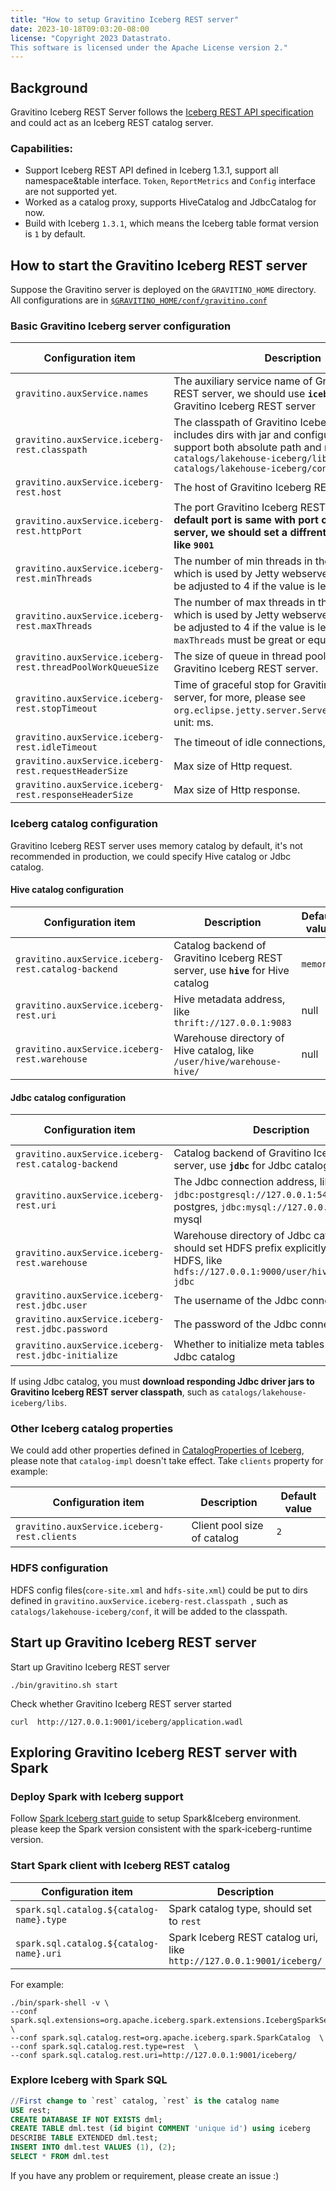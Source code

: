 ```yaml
---
title: "How to setup Gravitino Iceberg REST server"
date: 2023-10-18T09:03:20-08:00
license: "Copyright 2023 Datastrato.
This software is licensed under the Apache License version 2."
---
```


## Background
Gravitino Iceberg REST Server follows the [Iceberg REST API specification](https://github.com/apache/iceberg/blob/main/open-api/rest-catalog-open-api.yaml) and could act as an Iceberg REST catalog server. 

### Capabilities:
* Support Iceberg REST API defined in Iceberg 1.3.1, support all namespace&table interface. `Token`, `ReportMetrics` and `Config` interface are not supported yet.
* Worked as a catalog proxy, supports HiveCatalog and JdbcCatalog for now.
* Build with Iceberg `1.3.1`, which means the Iceberg table format version is `1` by default.

## How to start the Gravitino Iceberg REST server

Suppose the Gravitino server is deployed on the `GRAVITINO_HOME` directory.
All configurations are in [`$GRAVITINO_HOME/conf/gravitino.conf`](gravitino-server-config.md)

### Basic Gravitino Iceberg server configuration

| Configuration item                | Description                                                                                                                 | Default value | Since Version |
|-----------------------------------|-----------------------------------------------------------------------------------------------------------------------------|---------------|---------------|
| `gravitino.auxService.names ` | The auxiliary service name of Gravitino Iceberg REST server, we should use **`iceberg-rest`** for Gravitino Iceberg REST server | null | 0.2.0         |
| `gravitino.auxService.iceberg-rest.classpath ` | The classpath of Gravitino Iceberg REST server, includes dirs with jar and configuration which support both absolute path and relative path, like `catalogs/lakehouse-iceberg/libs, catalogs/lakehouse-iceberg/conf` | null | 0.2.0         |
| `gravitino.auxService.iceberg-rest.host` | The host of Gravitino Iceberg REST server | `0.0.0.0`| 0.2.0         |
| `gravitino.auxService.iceberg-rest.httpPort` | The port Gravitino Iceberg REST server, **the default port is same with port of Gravitino server, we should set a diffrent port explicitly, like `9001`** | `8090` | 0.2.0         |
| `gravitino.auxService.iceberg-rest.minThreads` | The number of min threads in the thread pool which is used by Jetty webserver. `minThreads` will be adjusted to 4 if the value is less than 4. | `Math.max(Math.min(Runtime.getRuntime().availableProcessors() * 2, 100), 4)` | 0.2.0 |
| `gravitino.auxService.iceberg-rest.maxThreads` | The number of max threads in the thread pool which is used by Jetty webserver. `maxThreads` will be adjusted to 4 if the value is less than 4, and `maxThreads` must be great or equal to `minThreads` | `Math.max(Runtime.getRuntime().availableProcessors() * 4, 400)` | 0.2.0         |
| `gravitino.auxService.iceberg-rest.threadPoolWorkQueueSize` | The size of queue in thread pool which is used by Gravitino Iceberg REST server. | `100` | 0.2.0         |
| `gravitino.auxService.iceberg-rest.stopTimeout` | Time of graceful stop for Gravitino Iceberg REST server, for more, please see `org.eclipse.jetty.server.Server#setStopTimeout`, unit: ms. | `30000` | 0.2.0         |
| `gravitino.auxService.iceberg-rest.idleTimeout` | The timeout of idle connections, unit: ms. | `30000` | 0.2.0         |
| `gravitino.auxService.iceberg-rest.requestHeaderSize` | Max size of Http request. | `131072` | 0.2.0         |
| `gravitino.auxService.iceberg-rest.responseHeaderSize` | Max size of Http response. | `131072` | 0.2.0         |

### Iceberg catalog configuration
Gravitino Iceberg REST server uses memory catalog by default, it's not recommended in production, we could specify Hive catalog or Jdbc catalog.

#### Hive catalog configuration

| Configuration item                | Description                                                                                                                 | Default value |  Since Version |
|-----------------------------------|-----------------------------------------------------------------------------------------------------------------------------|---------------|-----|
| `gravitino.auxService.iceberg-rest.catalog-backend` | Catalog backend of Gravitino Iceberg REST server, use **`hive`** for Hive catalog | `memory` | 0.2.0 |
| `gravitino.auxService.iceberg-rest.uri` | Hive metadata address, like `thrift://127.0.0.1:9083` | null | 0.2.0 |
| `gravitino.auxService.iceberg-rest.warehouse ` | Warehouse directory of Hive catalog, like `/user/hive/warehouse-hive/` | null | 0.2.0 |

#### Jdbc catalog configuration

| Configuration item                | Description                                                                                                                 | Default value |  Since Version |
|-----------------------------------|-----------------------------------------------------------------------------------------------------------------------------|---------------|-----|
| `gravitino.auxService.iceberg-rest.catalog-backend` | Catalog backend of Gravitino Iceberg REST server, use **`jdbc`** for Jdbc catalog | `memory`| 0.2.0 |
| `gravitino.auxService.iceberg-rest.uri` | The Jdbc connection address, like `jdbc:postgresql://127.0.0.1:5432` for postgres, `jdbc:mysql://127.0.0.1:3306/` for mysql  | null | 0.2.0 |
| `gravitino.auxService.iceberg-rest.warehouse ` | Warehouse directory of Jdbc catalog, you should set HDFS prefix explicitly if using HDFS, like `hdfs://127.0.0.1:9000/user/hive/warehouse-jdbc` | null | 0.2.0 |
| `gravitino.auxService.iceberg-rest.jdbc.user` | The username of the Jdbc connection| null | 0.2.0 |
| `gravitino.auxService.iceberg-rest.jdbc.password` | The password of the Jdbc connection  | null | 0.2.0 |
| `gravitino.auxService.iceberg-rest.jdbc-initialize` | Whether to initialize meta tables when create Jdbc catalog | `true` | 0.2.0 |

If using Jdbc catalog, you must **download responding Jdbc driver jars to Gravitino Iceberg REST server classpath**, such as `catalogs/lakehouse-iceberg/libs`.

### Other Iceberg catalog properties
We could add other properties defined in [CatalogProperties of Iceberg](https://github.com/apache/iceberg/blob/main/core/src/main/java/org/apache/iceberg/CatalogProperties.java), please note that `catalog-impl` doesn't take effect. 
Take `clients` property for example:

| Configuration item                | Description                                                                                                                 | Default value |
|-----------------------------------|-----------------------------------------------------------------------------------------------------------------------------|---------------|
| `gravitino.auxService.iceberg-rest.clients` | Client pool size of catalog | `2` |


### HDFS configuration
HDFS config files(`core-site.xml` and `hdfs-site.xml`) could be put to dirs defined in `gravitino.auxService.iceberg-rest.classpath `, such as `catalogs/lakehouse-iceberg/conf`, it will be added to the classpath. 

## Start up Gravitino Iceberg REST server
Start up Gravitino Iceberg REST server
```
./bin/gravitino.sh start
```
Check whether Gravitino Iceberg REST server started
```
curl  http://127.0.0.1:9001/iceberg/application.wadl
```

## Exploring Gravitino Iceberg REST server with Spark

### Deploy Spark with Iceberg support

Follow [Spark Iceberg start guide](https://iceberg.apache.org/docs/latest/getting-started/) to setup Spark&Iceberg environment. please keep the Spark version consistent with the spark-iceberg-runtime version.


### Start Spark client with Iceberg REST catalog
| Configuration item                | Description                                                                                                                 | 
|-----------------------------------|-----------------------------------------------------------------------------------------------------------------------------|
| `spark.sql.catalog.${catalog-name}.type` | Spark catalog type, should set to `rest` | 
| `spark.sql.catalog.${catalog-name}.uri` | Spark Iceberg REST catalog uri, like `http://127.0.0.1:9001/iceberg/` |

For example:
```
./bin/spark-shell -v \
--conf spark.sql.extensions=org.apache.iceberg.spark.extensions.IcebergSparkSessionExtensions \
--conf spark.sql.catalog.rest=org.apache.iceberg.spark.SparkCatalog  \
--conf spark.sql.catalog.rest.type=rest  \
--conf spark.sql.catalog.rest.uri=http://127.0.0.1:9001/iceberg/
```

### Explore Iceberg with Spark SQL
```sql
//First change to `rest` catalog, `rest` is the catalog name
USE rest;
CREATE DATABASE IF NOT EXISTS dml;
CREATE TABLE dml.test (id bigint COMMENT 'unique id') using iceberg
DESCRIBE TABLE EXTENDED dml.test;
INSERT INTO dml.test VALUES (1), (2);
SELECT * FROM dml.test
```

If you have any problem or requirement, please create an issue :)
